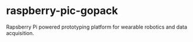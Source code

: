 # raspberry-pic-gopack
Rapsberry Pi powered prototyping platform for wearable robotics and data acquisition.
